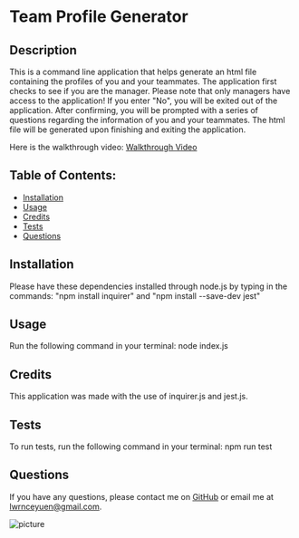 # Team Profile Generator

## Description
This is a command line application that helps generate an html file containing the profiles of you and your teammates. The application first checks to see if you are the manager. Please note that only managers have access to the application! If you enter "No", you will be exited out of the application. After confirming, you will be prompted with a series of questions regarding the information of you and your teammates. The html file will be generated upon finishing and exiting the application.

Here is the walkthrough video:
[Walkthrough Video](https://www.youtube.com/watch?v=R7LvEyyYoU0)
    
## Table of Contents:
* [Installation](#installation)
* [Usage](#usage)
* [Credits](#credits)
* [Tests](#tests)
* [Questions](#questions)

## Installation
Please have these dependencies installed through node.js by typing in the commands: "npm install inquirer" and "npm install --save-dev jest"

## Usage
Run the following command in your terminal: node index.js

## Credits
This application was made with the use of inquirer.js and jest.js.

## Tests
To run tests, run the following command in your terminal: npm run test

## Questions
If you have any questions, please contact me on [GitHub](https://github.com/lwrnce) or email me at lwrnceyuen@gmail.com.

![picture](https://github.com/lwrnce.png?size=50)

